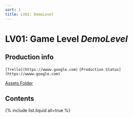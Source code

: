 ```yaml
---
sort: 1
title: LV01: DemoLevel
---
```


# LV01: Game Level *DemoLevel*

## Production info

`[Trello](https://wwww.google.com)` `[Production Status](https://wwww.google.com)`

[Assets Folder](https://wwww.google.com)

## Contents

{% include list.liquid all=true %}

